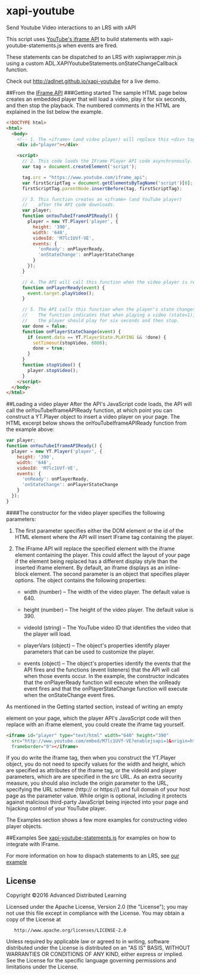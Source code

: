 # xapi-youtube
Send Youtube Video interactions to an LRS with xAPI

This script uses [YouTube's iframe API](https://developers.google.com/youtube/iframe_api_reference) to build statements with xapi-youtube-statements.js when events are fired.

These statements can be dispatched to an LRS with xapiwrapper.min.js using a custom ADL.XAPIYoutubeStatements.onStateChangeCallback function.

Check out http://adlnet.github.io/xapi-youtube for a live demo.

##From the [IFrame API](https://developers.google.com/youtube/iframe_api_reference)
###Getting started
The sample HTML page below creates an embedded player that will load a video, play it for six seconds, and then stop the playback. The numbered comments in the HTML are explained in the list below the example.
```html
<!DOCTYPE html>
<html>
  <body>
    <!-- 1. The <iframe> (and video player) will replace this <div> tag. -->
    <div id="player"></div>

    <script>
      // 2. This code loads the IFrame Player API code asynchronously.
      var tag = document.createElement('script');

      tag.src = "https://www.youtube.com/iframe_api";
      var firstScriptTag = document.getElementsByTagName('script')[0];
      firstScriptTag.parentNode.insertBefore(tag, firstScriptTag);

      // 3. This function creates an <iframe> (and YouTube player)
      //    after the API code downloads.
      var player;
      function onYouTubeIframeAPIReady() {
        player = new YT.Player('player', {
          height: '390',
          width: '640',
          videoId: 'M7lc1UVf-VE',
          events: {
            'onReady': onPlayerReady,
            'onStateChange': onPlayerStateChange
          }
        });
      }

      // 4. The API will call this function when the video player is ready.
      function onPlayerReady(event) {
        event.target.playVideo();
      }

      // 5. The API calls this function when the player's state changes.
      //    The function indicates that when playing a video (state=1),
      //    the player should play for six seconds and then stop.
      var done = false;
      function onPlayerStateChange(event) {
        if (event.data == YT.PlayerState.PLAYING && !done) {
          setTimeout(stopVideo, 6000);
          done = true;
        }
      }
      function stopVideo() {
        player.stopVideo();
      }
    </script>
  </body>
</html>
```

##Loading a video player
After the API's JavaScript code loads, the API will call the onYouTubeIframeAPIReady function, at which point you can construct a YT.Player object to insert a video player on your page. The HTML excerpt below shows the onYouTubeIframeAPIReady function from the example above:

```javascript
var player;
function onYouTubeIframeAPIReady() {
  player = new YT.Player('player', {
    height: '390',
    width: '640',
    videoId: 'M7lc1UVf-VE',
    events: {
      'onReady': onPlayerReady,
      'onStateChange': onPlayerStateChange
    }
  });
}
```

####The constructor for the video player specifies the following parameters:

1. The first parameter specifies either the DOM element or the id of the HTML element where the API will insert IFrame tag containing the player.

2. The IFrame API will replace the specified element with the iframe element containing the player. This could affect the layout of your page if the element being replaced has a different display style than the inserted iframe element. By default, an iframe displays as an inline-block element. The second parameter is an object that specifies player options. The object contains the following properties:

   * width (number) – The width of the video player. The default value is 640.

   * height (number) – The height of the video player. The default value is 390.
   
   * videoId (string) – The YouTube video ID that identifies the video that the player will load.
   
   * playerVars (object) – The object's properties identify player parameters that can be used to customize the player.
   
   * events (object) – The object's properties identify the events that the API fires and the functions (event listeners) that the API will call when those events occur. In the example, the constructor indicates that the onPlayerReady function will execute when the onReady event fires and that the onPlayerStateChange function will execute when the onStateChange event fires.

As mentioned in the Getting started section, instead of writing an empty <div> element on your page, which the player API's JavaScript code will then replace with an iframe element, you could create the iframe tag yourself.

```html
<iframe id="player" type="text/html" width="640" height="390"
  src="http://www.youtube.com/embed/M7lc1UVf-VE?enablejsapi=1&origin=http://example.com"
  frameborder="0"></iframe>
```

If you do write the iframe tag, then when you construct the YT.Player object, you do not need to specify values for the width and height, which are specified as attributes of the iframe tag, or the videoId and player parameters, which are are specified in the src URL. As an extra security measure, you should also include the origin parameter to the URL, specifying the URL scheme (http:// or https://) and full domain of your host page as the parameter value. While origin is optional, including it protects against malicious third-party JavaScript being injected into your page and hijacking control of your YouTube player.

The Examples section shows a few more examples for constructing video player objects.

##Examples
See [xapi-youtube-statements.js](https://github.com/adlnet/xapi-youtube/blob/master/src/xapi-youtube-statements.js) for examples on how to integrate with IFrame.

For more information on how to dispach statements to an LRS, see [our example](https://github.com/adlnet/xapi-youtube/blob/master/index.html)

## License
   Copyright &copy;2016 Advanced Distributed Learning

   Licensed under the Apache License, Version 2.0 (the "License");
   you may not use this file except in compliance with the License.
   You may obtain a copy of the License at

       http://www.apache.org/licenses/LICENSE-2.0

   Unless required by applicable law or agreed to in writing, software
   distributed under the License is distributed on an "AS IS" BASIS,
   WITHOUT WARRANTIES OR CONDITIONS OF ANY KIND, either express or implied.
   See the License for the specific language governing permissions and
   limitations under the License.
